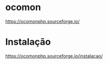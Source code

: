 # ocomon
https://ocomonphp.sourceforge.io/

# Instalação
https://ocomonphp.sourceforge.io/instalacao/
